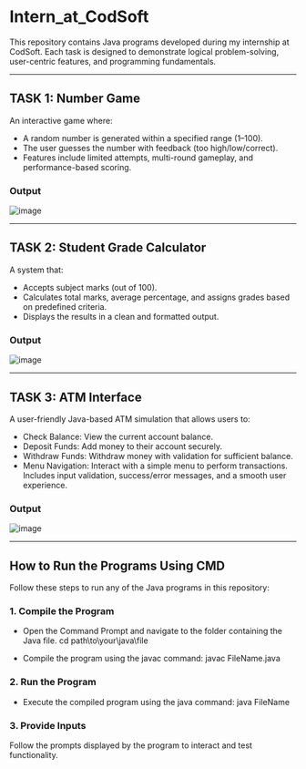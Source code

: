 # Intern_at_CodSoft
This repository contains Java programs developed during my internship at CodSoft. Each task is designed to demonstrate logical problem-solving, user-centric features, and programming fundamentals.

---
## TASK 1: Number Game
An interactive game where:
- A random number is generated within a specified range (1–100).
- The user guesses the number with feedback (too high/low/correct).
- Features include limited attempts, multi-round gameplay, and performance-based scoring.
### Output
![image](https://github.com/user-attachments/assets/b05c6125-f7da-41a5-9a3c-e4b63b4268ee)


---
## TASK 2: Student Grade Calculator
A system that:
- Accepts subject marks (out of 100).
- Calculates total marks, average percentage, and assigns grades based on predefined criteria.
- Displays the results in a clean and formatted output.
### Output
![image](https://github.com/user-attachments/assets/dd6da5e2-3a46-4a7d-9524-2c205132c90f)

---
## TASK 3: ATM Interface
A user-friendly Java-based ATM simulation that allows users to:

- Check Balance: View the current account balance.
- Deposit Funds: Add money to their account securely.
- Withdraw Funds: Withdraw money with validation for sufficient balance.
- Menu Navigation: Interact with a simple menu to perform transactions.
Includes input validation, success/error messages, and a smooth user experience.
### Output
![image](https://github.com/user-attachments/assets/a5824ca2-b4b0-4b7f-aa39-b95bfd7f066e)

---
## How to Run the Programs Using CMD
Follow these steps to run any of the Java programs in this repository:

### 1. Compile the Program
- Open the Command Prompt and navigate to the folder containing the Java file.
cd path\to\your\java\file

- Compile the program using the javac command:
javac FileName.java

### 2. Run the Program
- Execute the compiled program using the java command:
java FileName

### 3. Provide Inputs
Follow the prompts displayed by the program to interact and test functionality.
